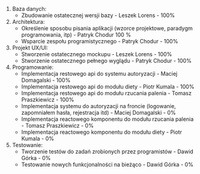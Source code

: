 1. Baza danych:
    - Zbudowanie ostatecznej wersji bazy - Leszek Lorens - 100% 
1. Architektura:
    - Określenie sposobu pisania aplikacji (wzorce projektowe, paradygm programowania, itp) - Patryk Chodur  100 %
    - Wsparcie zespołu programistycznego - Patryk Chodur - 100% 
1. Projekt UX/UI:
    - Stworzenie ostatecznego mockupu - Leszek Lorens - 100% 
    - Stworzenie ostatecznego pełnego wyglądu - Patryk Chodur - 100%
1. Programowanie:
    - Implementacja restowego api do systemu autoryzacji - Maciej Domagalski - 100%
    - Implementacja restowego api do modułu diety - Piotr Kumala - 100%
    - Implementacja restowego api do modułu rzucania palenia - Tomasz Praszkiewicz - 100%
    - Implementacja systemu do autoryzacji na froncie (logowanie, zapomniałem hasła, rejestracja itd) - Maciej Domagalski - 0%
    - Implementacja reactowego komponentu do modułu rzucania palenia - Tomasz Praszkiewicz - 0%
    - Implementacja reactowego komponentu do modułu diety - Piotr Kumala - 0%
1. Testowanie:
    - Tworzenie testów do zadań zrobionych przez programistów - Dawid Górka - 0%
    - Testowanie nowych funkcjonalności na bieżąco - Dawid Górka - 0%

